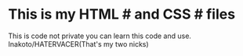 # This is my HTML # and CSS # files 
This is code not private you can learn this code and use.
Inakoto/HATERVACER(That's my two nicks)
